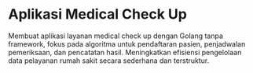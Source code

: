 # Aplikasi Medical Check Up
Membuat aplikasi layanan medical check up dengan Golang tanpa framework, fokus pada algoritma untuk pendaftaran pasien, penjadwalan pemeriksaan, dan pencatatan hasil. Meningkatkan efisiensi pengelolaan data pelayanan rumah sakit secara sederhana dan terstruktur.
